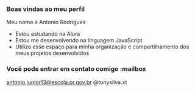 ### Boas vindas ao meu perfil
Meu nome é Antonio Rodrigues

- Estou estudando na Alura
- Estou me desenvolvendo na linguagem JavaScript
- Utilizo esse espaço para minha organização e compartilhamento dos meus projetos desenvolvidos
### Você pode entrar em contato comigo :mailbox

antonio.junior13@escola.pr.gov.br
@tonysilva.xt


